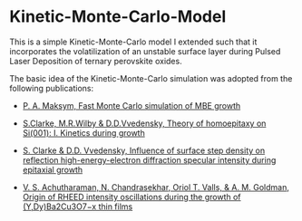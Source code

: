 # Kinetic-Monte-Carlo-Model
This is a simple Kinetic-Monte-Carlo model I extended such that it incorporates the volatilization of an unstable surface layer during Pulsed Laser Deposition of ternary perovskite oxides.

The basic idea of the Kinetic-Monte-Carlo simulation was adopted from the following publications:

* [P. A. Maksym, Fast Monte Carlo simulation of MBE growth](https://iopscience.iop.org/article/10.1088/0268-1242/3/6/014)

* [S.Clarke, M.R.Wilby & D.D.Vvedensky, Theory of homoepitaxy on Si(001): I. Kinetics during growth](https://www.sciencedirect.com/science/article/pii/003960289190013I#!)

* [S. Clarke & D.D. Vvedensky, Influence of surface step density on reflection high-energy-electron diffraction specular intensity during epitaxial growth](https://journals.aps.org/prb/abstract/10.1103/PhysRevB.36.9312)

* [V. S. Achutharaman, N. Chandrasekhar, Oriol T. Valls, & A. M. Goldman, Origin of RHEED intensity oscillations during the growth of (Y,Dy)Ba2Cu3O7−x thin films](https://journals.aps.org/prb/abstract/10.1103/PhysRevB.50.8122)




